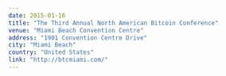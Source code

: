 ```yaml
---
date: 2015-01-16
title: "The Third Annual North American Bitcoin Conference"
venue: "Miami Beach Convention Centre"
address: "1901 Convention Centre Drive"
city: "Miami Beach"
country: "United States"
link: "http://btcmiami.com/"
---
```

